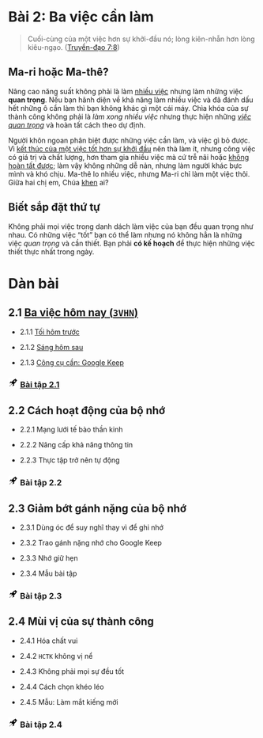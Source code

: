 # Bài 2: Ba việc cần làm

> Cuối-cùng của một việc hơn sự khởi-đầu nó; lòng kiên-nhẫn hơn lòng kiêu-ngạo. ([Truyền-đạo 7:8])

## Ma-ri hoặc Ma-thê?

Nâng cao năng suất không phải là làm [nhiều việc][Lu-ca 10:40] nhưng làm những việc **quan trọng**.
Nếu bạn hãnh diện về khả năng làm nhiều việc và đã đánh dấu hết những ô cần làm thì bạn không khác gì một cái máy.
Chìa khóa của sự thành công không phải là _làm xong nhiều việc_ nhưng thực hiện những *[việc quan trọng][Lu-ca 10:42]* và hoàn tất cách theo dự định.

Người khôn ngoan phân biệt được những việc cần làm, và việc gì bỏ được.
Vì [kết thúc của một việc tốt hơn sự khởi đầu][Truyền-đạo 7:8] nên thà làm ít, nhưng công việc có giá trị và chất lượng, hơn tham gia nhiều việc mà cứ trễ nãi hoặc [không hoàn tất được][Lu-ca 14:30];
làm vậy không những dễ nản, nhưng làm người khác bực mình và khó chịu.
Ma-thê lo nhiều việc, nhưng Ma-ri chỉ làm một việc thôi.
Giữa hai chị em, Chúa [khen][Lu-ca 10:42] ai?

## Biết sắp đặt thứ tự

Không phải mọi việc trong danh dách làm việc của bạn đều quan trọng như nhau.
Có những việc “tốt” bạn có thể làm nhưng nó không hẳn là những việc _quan trọng_ và cần thiết.
Bạn phải **có kế hoạch** để thực hiện những việc thiết thực nhất trong ngày.

# Dàn bài

## 2.1 [Ba việc hôm nay (`3VHN`)](section-1.md)

* 2.1.1 [Tối hôm trước](section-1.md#211-t%E1%BB%91i-h%C3%B4m-tr%C6%B0%E1%BB%9Bc)

* 2.1.2 [Sáng hôm sau](section-1.md#212-s%C3%A1ng-h%C3%B4m-sau)

* 2.1.3 [Công cụ cần: Google Keep](section-1.md#213-c%C3%B4ng-c%E1%BB%A5-c%E1%BA%A7n-google-keep)

### <img src="../../icons/flying-bottle.svg" width="20"> [Bài tập 2.1](section-1.md#th%E1%BB%B1c-hi%E1%BB%87n-b%C3%A0i-t%E1%BA%ADp-21)

## 2.2 Cách hoạt động của bộ nhớ

* 2.2.1 Mạng lưới tế bào thần kinh

* 2.2.2 Nâng cấp khả năng thông tin

* 2.2.3 Thực tập trở nên tự động

### <img src="../../icons/flying-bottle.svg" width="20"> Bài tập 2.2

## 2.3 Giảm bớt gánh nặng của bộ nhớ

* 2.3.1 Dùng óc để suy nghĩ thay vì để ghi nhớ

* 2.3.2 Trao gánh nặng nhớ cho Google Keep

* 2.3.3 Nhớ giữ hẹn

* 2.3.4 Mẫu bài tập

### <img src="../../icons/flying-bottle.svg" width="20"> Bài tập 2.3

## 2.4 Mùi vị của sự thành công

* 2.4.1 Hóa chất vui

* 2.4.2 `HCTK` không vị nể

* 2.4.3 Không phải mọi sự đều tốt

* 2.4.4 Cách chọn khéo léo

* 2.4.5 Mẫu: Làm mắt kiếng mới

### <img src="../../icons/flying-bottle.svg" width="20"> Bài tập 2.4

[Truyền-đạo 7:8]: https://twosparro.ws/bible/cadman.ec.7.8
[Lu-ca 10:40]: https://twosparro.ws/bible/cadman.lu.10.40
[Lu-ca 10:42]: https://twosparro.ws/bible/cadman.lu.10.42
[Lu-ca 14:30]: https://twosparro.ws/bible/cadman.lu.14.30
[Cô-lô-se 4:2]: https://twosparro.ws/bible/cadman.col.4.2

